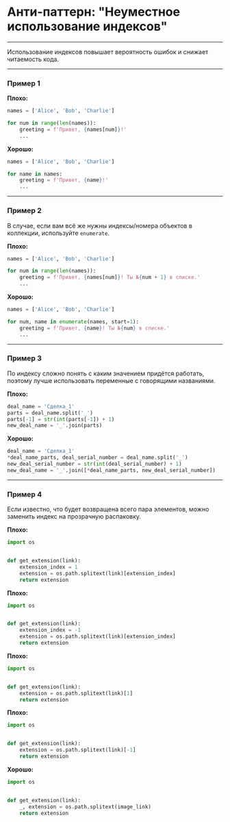 # Анти-паттерн: "Неуместное использование индексов"

***

Использование индексов повышает вероятность ошибок и снижает читаемость кода.

***

### Пример 1

**Плохо:**
```python
names = ['Alice', 'Bob', 'Charlie']

for num in range(len(names)):
    greeting = f'Привет, {names[num]}!'
    ...
```
**Хорошо:**
```python
names = ['Alice', 'Bob', 'Charlie']

for name in names:
    greeting = f'Привет, {name}!'
    ...
```
***

### Пример 2

В случае, если вам всё же нужны индексы/номера объектов в коллекции, используйте `enumerate`.

**Плохо:**
```python
names = ['Alice', 'Bob', 'Charlie']

for num in range(len(names)):
    greeting = f'Привет, {names[num]}! Ты №{num + 1} в списке.'
    ...
```
**Хорошо:**
```python
names = ['Alice', 'Bob', 'Charlie']

for num, name in enumerate(names, start=1):
    greeting = f'Привет, {name}! Ты №{num} в списке.'
    ...
```
***

### Пример 3

По индексу сложно понять с каким значением придётся работать, поэтому лучше использовать переменные с говорящими названиями.

**Плохо:**
```python
deal_name = 'Сделка_1'
parts = deal_name.split('_')
parts[-1] = str(int(parts[-1]) + 1)
new_deal_name = '_'.join(parts)
```
**Хорошо:**
```python
deal_name = 'Сделка_1'
*deal_name_parts, deal_serial_number = deal_name.split('_')
new_deal_serial_number = str(int(deal_serial_number) + 1)
new_deal_name = '_'.join([*deal_name_parts, new_deal_serial_number])
```
***

### Пример 4

Если известно, что будет возвращена всего пара элементов, можно заменить индекс на прозрачную распаковку.

**Плохо:**
```python
import os


def get_extension(link):
    extension_index = 1
    extension = os.path.splitext(link)[extension_index]
    return extension
```
**Плохо:**
```python
import os


def get_extension(link):
    extension_index = -1
    extension = os.path.splitext(link)[extension_index]
    return extension
```
**Плохо:**
```python
import os


def get_extension(link):
    extension = os.path.splitext(link)[1]
    return extension
```
**Плохо:**
```python
import os


def get_extension(link):
    extension = os.path.splitext(link)[-1]
    return extension
```
**Хорошо:**
```python
import os


def get_extension(link):
    _, extension = os.path.splitext(image_link)
    return extension
```

